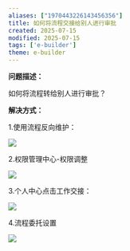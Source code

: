 ```yaml
---
aliases: ["1970443226143456356"]
title: 如何将流程交接给别人进行审批
created: 2025-07-15
modified: 2025-07-15
tags: ['e-builder']
theme: e-builder
---
```


**问题描述：**

如何将流程转给别人进行审批？

**解决方式：**

1.使用流程反向维护：

![](4b4ba7b73d7770cbefec285d0808a883.jpg)

2.权限管理中心-权限调整

![](13174b83577a2d459c80fb9a5e2dc7a4.jpg)

3.个人中心点击工作交接：

**![](d68b080f4a5fc0e8ff46eafb5855cf96.jpg)**

4.流程委托设置

![](9a0c059b2f648fb457c50382f6497a45.jpg)